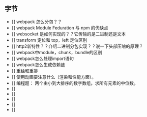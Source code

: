 ## 字节
- [] webpack 怎么分包？？
- [] webpack Module Feduration 与 npm 的优缺点
- [] websocket 是如何实现的？？它传输的是二进制还是文本
- [] transform 定位和 top，left 定位区别
- [] http2新特性？？介绍二进制分包实现？？说一下头部压缩的原理？
- [] webpack中module，chunk，bundle的区别
- [] webpack怎么处理import语句
- [] webpack怎么生成依赖链
- [] 重绘和重排
- [] 使用动画要注意什么（渲染和性能方面）。
- [] 编程题： 两个由小到大排序的数字数组，求所有元素的中位数。
- []
- []  
- [] 
- [] 
- [] 
 